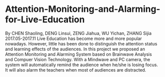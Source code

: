 # Attention-Monitoring-and-Alarming-for-Live-Education
By CHEN Shaoling, DENG Linsui, ZENG Jiahua, WU Yichan, ZHANG Sijia
2017.05-2017.11
Live Education has become more and more popular nowadays. However, little has been done to distinguish the attention status and learning effects of the audiences. In this project we proposed an Attention Monitoring and Alarming System based on Brainwave Analysis and Compuer Vision Technology. With a Mindwave and PC camera, the system will automatically remind the audience when he/she is losing focus. It will also alarm the teachers when most of audiences are distracted. 
